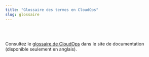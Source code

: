 ```yaml
---
title: "Glossaire des termes en CloudOps"
slug: glossaire
---
```


<br>
<br>

Consultez le [glossaire de CloudOps](https://docs.cloudops.com/#/quickstart/glossary) dans le site de documentation (disponible seulement en anglais).

<br>
<br>
<br>